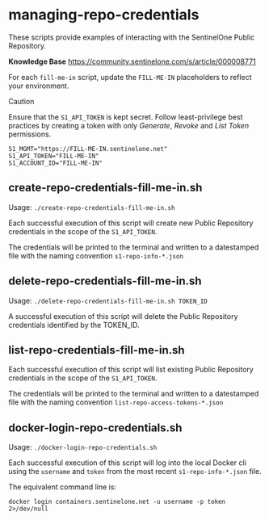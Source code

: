# managing-repo-credentials

These scripts provide examples of interacting with the SentinelOne Public Repository.

**Knowledge Base**
https://community.sentinelone.com/s/article/000008771

For each `fill-me-in` script, update the `FILL-ME-IN` placeholders to reflect your environment.

> [!CAUTION]
> Ensure that the `S1_API_TOKEN` is kept secret.
> Follow least-privilege best practices by creating a token with only *Generate*, *Revoke* and *List Token* permissions.


```
S1_MGMT="https://FILL-ME-IN.sentinelone.net"
S1_API_TOKEN="FILL-ME-IN"
S1_ACCOUNT_ID="FILL-ME-IN"
```

## create-repo-credentials-fill-me-in.sh

Usage: `./create-repo-credentials-fill-me-in.sh`

Each successful execution of this script will create new Public Repository credentials in the scope of the `S1_API_TOKEN`.

The credentials will be printed to the terminal and written to a datestamped file with the naming convention `s1-repo-info-*.json`

## delete-repo-credentials-fill-me-in.sh

Usage: `./delete-repo-credentials-fill-me-in.sh TOKEN_ID`

A successful execution of this script will delete the Public Repository credentials identified by the TOKEN_ID.

## list-repo-credentials-fill-me-in.sh

Each successful execution of this script will list existing Public Repository credentials in the scope of the `S1_API_TOKEN`.

The credentials will be printed to the terminal and written to a datestamped file with the naming convention `list-repo-access-tokens-*.json`

## docker-login-repo-credentials.sh

Usage: `./docker-login-repo-credentials.sh`

Each successful execution of this script will log into the local Docker cli using the `username` and `token` from the most recent `s1-repo-info-*.json` file.

The equivalent command line is:

```
docker login containers.sentinelone.net -u username -p token 2>/dev/null
```